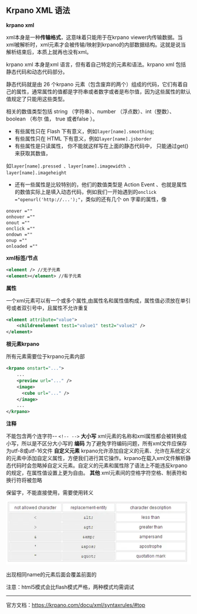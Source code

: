 ## Krpano XML 语法

**krpano xml**

xml本身是一种**传输格式**，这意味着只能用于在krpano viewer内传输数据。当xml被解析时，xml元素才会被传输/映射到krpano的内部数据结构。这就是说当解析结束后，本质上就再也没有xml。

krpano xml 本身是xml 语言，但有着自己特定的元素和语法。krpano xml 包括静态代码和动态代码部分。

静态代码就是由 26 个krpano 元素（包含废弃的两个）组成的代码，它们有着自己的属性，通常属性的值都是字符串或者数字或者是布尔值，因为这些属性的默认值规定了只能用这些类型。

相关的数值类型包括 string （字符串）、number （浮点数）、int（整数）、boolean （布尔
值， true 或者false ）。

*   有些属性只在 Flash 下有意义，例如`layer[name].smoothing`;
*   有些属性只在 HTML 下有意义，例如`layer[name].jsborder`
*   有些属性是只读属性， 你不能就这样写在上面的静态代码中， 只能通过get() 来获取其数值，

如`layer[name].pressed 、layer[name].imagewidth 、layer[name].imageheight`

*   还有一些属性是比较特别的，他们的数值类型是 Action Event 、也就是属性的数值实际上是填入动态代码，例如我们一开始遇到的`onclick ="openurl('http://...');"`，类似的还有几个 on 字辈的属性，像

```
onover =""
onhover =""
onout =""
onclick =""
ondown =""
onup =""
onloaded =""
```

**xml标签/节点**

```xml
<element /> //无子元素
<element></element> //有子元素
```

**属性**

一个xml元素可以有一个或多个属性,由属性名和属性值构成，属性值必须放在单引号或者双引号中，且属性不允许重复

```xml
<element attribute="value">
    <childrenelement test1="value1" test2="value2" />
</element>
```

**根元素krpano**

所有元素需要位于krpano元素内部

```xml
<krpano onstart="...">
    ...
    <preview url="..." />
    <image>
      <cube url="..." />
    </image>
    ...
</krpano>
```

**注释**

不能包含两个连字符--
`<!-- -->`
**大小写**
xml元素的名称和xml属性都会被转换成小写，所以是不区分大小写的
**编码**
为了避免字符编码问题，所有xml文件应保存为utf-8或utf-16文件
**自定义元素**
krpano允许添加自定义的元素、允许在系统定义的元素中添加自定义属性，方便我们进行其它操作。krpano在载入xml文件解析静态代码时会忽略掉自定义元素。自定义的元素和属性除了语法上不能违反krpano的规定，在属性值设置上更为自由。
**其他**
xml元素间的空格字符空格、制表符和换行符将被忽略

保留字，不能直接使用，需要使用转义

![](images/4202959179-5d0870c028cc4.webp)

出现相同name的元素后面会覆盖前面的

注意：html5模式会比flash模式严格，两种模式均需调试

---

官方文档：https://krpano.com/docu/xml/syntaxrules/#top
